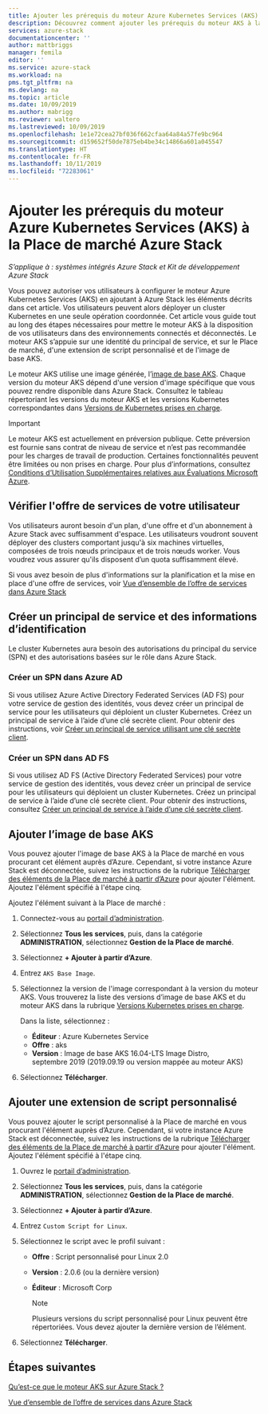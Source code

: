 ```yaml
---
title: Ajouter les prérequis du moteur Azure Kubernetes Services (AKS) à la Place de marché Azure Stack | Microsoft Docs
description: Découvrez comment ajouter les prérequis du moteur AKS à la Place de marché Azure Stack.
services: azure-stack
documentationcenter: ''
author: mattbriggs
manager: femila
editor: ''
ms.service: azure-stack
ms.workload: na
pms.tgt_pltfrm: na
ms.devlang: na
ms.topic: article
ms.date: 10/09/2019
ms.author: mabrigg
ms.reviewer: waltero
ms.lastreviewed: 10/09/2019
ms.openlocfilehash: 1e1e72cea27bf036f662cfaa64a84a57fe9bc964
ms.sourcegitcommit: d159652f50de7875eb4be34c14866a601a045547
ms.translationtype: HT
ms.contentlocale: fr-FR
ms.lasthandoff: 10/11/2019
ms.locfileid: "72283061"
---
```

# <a name="add-the-azure-kubernetes-services-aks-engine-prerequisites-to-the-azure-stack-marketplace"></a>Ajouter les prérequis du moteur Azure Kubernetes Services (AKS) à la Place de marché Azure Stack

*S’applique à : systèmes intégrés Azure Stack et Kit de développement Azure Stack*

Vous pouvez autoriser vos utilisateurs à configurer le moteur Azure Kubernetes Services (AKS) en ajoutant à Azure Stack les éléments décrits dans cet article. Vos utilisateurs peuvent alors déployer un cluster Kubernetes en une seule opération coordonnée. Cet article vous guide tout au long des étapes nécessaires pour mettre le moteur AKS à la disposition de vos utilisateurs dans des environnements connectés et déconnectés. Le moteur AKS s’appuie sur une identité du principal de service, et sur le Place de marché, d'une extension de script personnalisé et de l'image de base AKS.

Le moteur AKS utilise une image générée, l’[image de base AKS](https://github.com/Azure/aks-engine). Chaque version du moteur AKS dépend d'une version d'image spécifique que vous pouvez rendre disponible dans Azure Stack. Consultez le tableau répertoriant les versions du moteur AKS et les versions Kubernetes correspondantes dans [Versions de Kubernetes prises en charge](https://github.com/Azure/aks-engine/blob/master/docs/topics/azure-stack.md#supported-kubernetes-versions).

> [!IMPORTANT]
> Le moteur AKS est actuellement en préversion publique.
> Cette préversion est fournie sans contrat de niveau de service et n’est pas recommandée pour les charges de travail de production. Certaines fonctionnalités peuvent être limitées ou non prises en charge. Pour plus d’informations, consultez [Conditions d’Utilisation Supplémentaires relatives aux Évaluations Microsoft Azure](https://azure.microsoft.com/support/legal/preview-supplemental-terms/).

## <a name="check-your-users-service-offering"></a>Vérifier l'offre de services de votre utilisateur

Vos utilisateurs auront besoin d'un plan, d'une offre et d'un abonnement à Azure Stack avec suffisamment d'espace. Les utilisateurs voudront souvent déployer des clusters comportant jusqu'à six machines virtuelles, composées de trois nœuds principaux et de trois nœuds worker. Vous voudrez vous assurer qu'ils disposent d’un quota suffisamment élevé.

Si vous avez besoin de plus d'informations sur la planification et la mise en place d'une offre de services, voir [Vue d’ensemble de l’offre de services dans Azure Stack](service-plan-offer-subscription-overview.md)

## <a name="create-a-service-principal-and-credentials"></a>Créer un principal de service et des informations d’identification

Le cluster Kubernetes aura besoin des autorisations du principal du service (SPN) et des autorisations basées sur le rôle dans Azure Stack.

### <a name="create-an-spn-in-azure-ad"></a>Créer un SPN dans Azure AD

Si vous utilisez Azure Active Directory Federated Services (AD FS) pour votre service de gestion des identités, vous devez créer un principal de service pour les utilisateurs qui déploient un cluster Kubernetes. Créez un principal de service à l’aide d’une clé secrète client. Pour obtenir des instructions, voir [Créer un principal de service utilisant une clé secrète client](azure-stack-create-service-principals.md#create-a-service-principal-that-uses-a-client-secret-credential).

### <a name="create-an-spn-in-ad-fs"></a>Créer un SPN dans AD FS

Si vous utilisez AD FS (Active Directory Federated Services) pour votre service de gestion des identités, vous devez créer un principal de service pour les utilisateurs qui déploient un cluster Kubernetes. Créez un principal de service à l’aide d’une clé secrète client. Pour obtenir des instructions, consultez [Créer un principal de service à l’aide d’une clé secrète client](azure-stack-create-service-principals.md#create-a-service-principal-that-uses-client-secret-credentials).

## <a name="add-the-aks-base-image"></a>Ajouter l’image de base AKS

Vous pouvez ajouter l'image de base AKS à la Place de marché en vous procurant cet élément auprès d’Azure. Cependant, si votre instance Azure Stack est déconnectée, suivez les instructions de la rubrique [Télécharger des éléments de la Place de marché à partir d’Azure](https://docs.microsoft.com/azure-stack/operator/azure-stack-download-azure-marketplace-item?view=azs-1908#disconnected-or-a-partially-connected-scenario) pour ajouter l'élément. Ajoutez l'élément spécifié à l'étape cinq.

Ajoutez l'élément suivant à la Place de marché :

1. Connectez-vous au [portail d’administration](https://adminportal.local.azurestack.external).

1. Sélectionnez **Tous les services**, puis, dans la catégorie **ADMINISTRATION**, sélectionnez **Gestion de la Place de marché**.

1. Sélectionnez **+ Ajouter à partir d’Azure**.

1. Entrez `AKS Base Image`.

1. Sélectionnez la version de l'image correspondant à la version du moteur AKS. Vous trouverez la liste des versions d’image de base AKS et du moteur AKS dans la rubrique [Versions Kubernetes prises en charge](https://github.com/Azure/aks-engine/blob/master/docs/topics/azure-stack.md#supported-kubernetes-versions). 

    Dans la liste, sélectionnez :
    - **Éditeur** : Azure Kubernetes Service
    - **Offre** : aks
    - **Version** : Image de base AKS 16.04-LTS Image Distro, septembre 2019 (2019.09.19 ou version mappée au moteur AKS)

1. Sélectionnez **Télécharger**.

## <a name="add-a-custom-script-extension"></a>Ajouter une extension de script personnalisé

Vous pouvez ajouter le script personnalisé à la Place de marché en vous procurant l'élément auprès d’Azure. Cependant, si votre instance Azure Stack est déconnectée, suivez les instructions de la rubrique [Télécharger des éléments de la Place de marché à partir d’Azure](https://docs.microsoft.com/azure-stack/operator/azure-stack-download-azure-marketplace-item?view=azs-1908#disconnected-or-a-partially-connected-scenario) pour ajouter l'élément.  Ajoutez l'élément spécifié à l'étape cinq.

1. Ouvrez le [portail d’administration](https://adminportal.local.azurestack.external).

1. Sélectionnez **Tous les services**, puis, dans la catégorie **ADMINISTRATION**, sélectionnez **Gestion de la Place de marché**.

1. Sélectionnez **+ Ajouter à partir d’Azure**.

1. Entrez `Custom Script for Linux`.

1. Sélectionnez le script avec le profil suivant :
   - **Offre** : Script personnalisé pour Linux 2.0
   - **Version** : 2.0.6 (ou la dernière version)
   - **Éditeur** : Microsoft Corp

     > [!Note]  
     > Plusieurs versions du script personnalisé pour Linux peuvent être répertoriées. Vous devez ajouter la dernière version de l’élément.

1. Sélectionnez **Télécharger**.

## <a name="next-steps"></a>Étapes suivantes

[Qu’est-ce que le moteur AKS sur Azure Stack ?](../user/azure-stack-kubernetes-aks-engine-overview.md)

[Vue d’ensemble de l’offre de services dans Azure Stack](service-plan-offer-subscription-overview.md)
